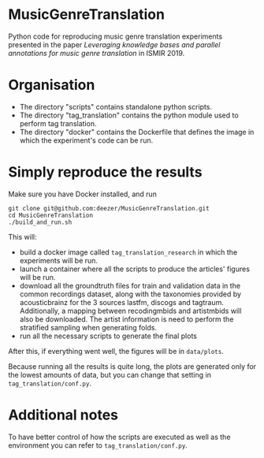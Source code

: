 # MusicGenreTranslation

Python code for reproducing music genre translation experiments presented in the paper *Leveraging knowledge bases and parallel annotations for music genre translation* in ISMIR 2019.


# Organisation

- The directory "scripts" contains standalone python scripts.
- The directory "tag_translation" contains the python module used to perform
tag translation.
- The directory "docker" contains the Dockerfile that defines the image in
which the experiment's code can be run.

# Simply reproduce the results

Make sure you have Docker installed, and run 

```
git clone git@github.com:deezer/MusicGenreTranslation.git
cd MusicGenreTranslation
./build_and_run.sh
``` 

This will:

- build a docker image called `tag_translation_research` in which the
experiments will be run.
- launch a container where all the scripts to produce the articles' figures
will be run. 
- download all the groundtruth files for train and validation data in the common recordings
dataset, along with the taxonomies provided by acousticbrainz for the 
3 sources lastfm, discogs and tagtraum. Additionally, a mapping between recodingmbids and
artistmbids will also be downloaded. The artist information is need to perform the
stratified sampling when generating folds.
- run all the necessary scripts to generate the final plots

After this, if everything went well, the figures will be in `data/plots`.

Because running all the results is quite long, the plots are generated only
for the lowest amounts of data, but you can change that setting in
`tag_translation/conf.py`.

# Additional notes

To have better control of how the scripts are executed as well as the
environment you can refer to `tag_translation/conf.py`.